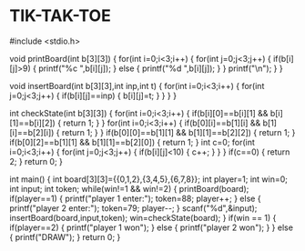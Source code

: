 # TIK-TAK-TOE


#include <stdio.h>

void printBoard(int b[3][3])
{
    for(int i=0;i<3;i++)
    {
        for(int j=0;j<3;j++)
        {
            if(b[i][j]>9)
            {
                printf("%c ",b[i][j]);
            }
            else
            {
                printf("%d ",b[i][j]);
            }
        }
        printf("\n");
    }
}

void insertBoard(int b[3][3],int inp,int t)
{
    for(int i=0;i<3;i++)
    {
        for(int j=0;j<3;j++)
        {
            if(b[i][j]==inp)
            {
                b[i][j]=t;
            }
        }
    }
}

int checkState(int b[3][3])
{
    for(int i=0;i<3;i++)
    {
        if(b[i][0]==b[i][1] && b[i][1]==b[i][2])
        {
            return 1;
        }
    }
    for(int i=0;i<3;i++)
    {
        if(b[0][i]==b[1][i] && b[1][i]==b[2][i])
        {
            return 1;
        }
    }
    if(b[0][0]==b[1][1] && b[1][1]==b[2][2])
    {
        return 1;
    }
    if(b[0][2]==b[1][1] && b[1][1]==b[2][0])
    {
        return 1;
    }
    int c=0;
    for(int i=0;i<3;i++)
    {
        for(int j=0;j<3;j++)
        {
            if(b[i][j]<10)
            {
                c++;
            }
        }
    }
    if(c==0)
    {
        return 2;
    }
    return 0;
}

int main()
{
    int board[3][3]={{0,1,2},{3,4,5},{6,7,8}};
    int player=1;
    int win=0;
    int input;
    int token;
    while(win!=1 && win!=2)
    {
        printBoard(board);
        if(player==1)
        {
            printf("player 1 enter:");
            token=88;
            player++;
        }
        else
        {
            printf("player 2 enter:");
            token=79;
            player--;
        }
        scanf("%d",&input);
        insertBoard(board,input,token);
        win=checkState(board);
    }
    if(win == 1)
    {
        if(player==2)
        {
            printf("player 1 won");
        }
        else
        {
            printf("player 2 won");
        }
    }
    else
    {
        printf("DRAW");
    }
    return 0;
}
